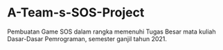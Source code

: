 # A-Team-s-SOS-Project
Pembuatan Game SOS dalam rangka memenuhi Tugas Besar mata kuliah Dasar-Dasar Pemrograman, semester ganjil tahun 2021.
